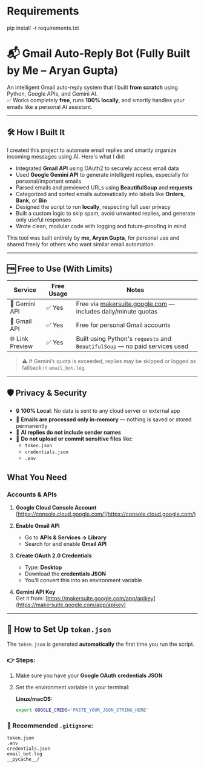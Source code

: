 # Requirements
pip install -r requirements.txt

# 📬 Gmail Auto-Reply Bot (Fully Built by Me – Aryan Gupta)

An intelligent Gmail auto-reply system that I built **from scratch** using Python, Google APIs, and Gemini AI.  
✅ Works completely **free**, runs **100% locally**, and smartly handles your emails like a personal AI assistant.

---

## 🛠️ How I Built It

I created this project to automate email replies and smartly organize incoming messages using AI. Here's what I did:

- Integrated **Gmail API** using OAuth2 to securely access email data  
- Used **Google Gemini API** to generate intelligent replies, especially for personal/important emails  
- Parsed emails and previewed URLs using **BeautifulSoup** and **requests**  
- Categorized and sorted emails automatically into labels like **Orders**, **Bank**, or **Bin**  
- Designed the script to run **locally**, respecting full user privacy  
- Built a custom logic to skip spam, avoid unwanted replies, and generate only useful responses  
- Wrote clean, modular code with logging and future-proofing in mind

This tool was built entirely by **me, Aryan Gupta**, for personal use and shared freely for others who want similar email automation.

---

## 🆓 Free to Use (With Limits)

| Service         | Free Usage | Notes                                                                 |
|-----------------|------------|-----------------------------------------------------------------------|
| 🔑 Gemini API    | ✅ Yes      | Free via [makersuite.google.com](https://makersuite.google.com) — includes daily/minute quotas |
| 📧 Gmail API     | ✅ Yes      | Free for personal Gmail accounts                                     |
| 🌐 Link Preview  | ✅ Yes      | Built using Python's `requests` and `BeautifulSoup` — no paid services used |

> ⚠️ If Gemini’s quota is exceeded, replies may be skipped or logged as fallback in `email_bot.log`.

---

## 🛡️ Privacy & Security

- 🔒 **100% Local**: No data is sent to any cloud server or external app  
- 💌 **Emails are processed only in-memory** — nothing is saved or stored permanently  
- 🧠 **AI replies do not include sender names**  
- 🚫 **Do not upload or commit sensitive files** like:
  - `token.json`
  - `credentials.json`
  - `.env`

##  What You Need

###  Accounts & APIs

1. **Google Cloud Console Account**  
   [https://console.cloud.google.com/](https://console.cloud.google.com/)

2. **Enable Gmail API**
   - Go to **APIs & Services → Library**
   - Search for and enable **Gmail API**

3. **Create OAuth 2.0 Credentials**
   - Type: **Desktop**
   - Download the **credentials JSON**
   - You'll convert this into an environment variable

4. **Gemini API Key**  
   Get it from: [https://makersuite.google.com/app/apikey](https://makersuite.google.com/app/apikey)

---

## 🔐 How to Set Up `token.json`

The `token.json` is generated **automatically** the first time you run the script.

### 👉 Steps:

1. Make sure you have your **Google OAuth credentials JSON**
2. Set the environment variable in your terminal:

   **Linux/macOS:**
   ```bash
   export GOOGLE_CREDS='PASTE_YOUR_JSON_STRING_HERE'
### 📁 Recommended `.gitignore`:
```gitignore
token.json
.env
credentials.json
email_bot.log
__pycache__/


